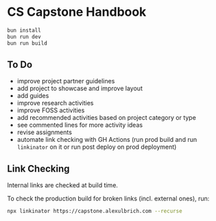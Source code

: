 # CS Capstone Handbook

```sh
bun install
bun run dev
bun run build
```

## To Do

- improve project partner guidelines
- add project to showcase and improve layout
- add guides
- improve research activities
- improve FOSS activities
- add recommended activities based on project category or type
- see commented lines for more activity ideas
- revise assignments
- automate link checking with GH Actions (run prod build and run `linkinator` on it or run post deploy on prod deployment)

## Link Checking

Internal links are checked at build time.

To check the production build for broken links (incl. external ones), run:

```bash
npx linkinator https://capstone.alexulbrich.com --recurse
```
